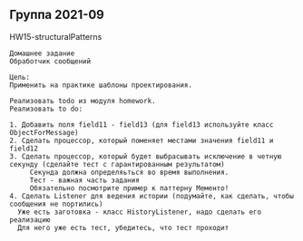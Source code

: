 Группа 2021-09
----------------------------------------------------------------------------------------------------

HW15-structuralPatterns

    Домашнее задание
    Обработчик сообщений
    
    Цель:
    Применить на практике шаблоны проектирования.
    
    Реализовать todo из модуля homework.
    Реализовать to do:
    
    1. Добавить поля field11 - field13 (для field13 используйте класс ObjectForMessage)
    2. Сделать процессор, который поменяет местами значения field11 и field12
    3. Сделать процессор, который будет выбрасывать исключение в четную секунду (сделайте тест с гарантированным результатом)
         Секунда должна определяьться во время выполнения.
         Тест - важная часть задания
         Обязательно посмотрите пример к паттерну Мементо!
    4. Сделать Listener для ведения истории (подумайте, как сделать, чтобы сообщения не портились)
      Уже есть заготовка - класс HistoryListener, надо сделать его реализацию
      Для него уже есть тест, убедитесь, что тест проходит
     
